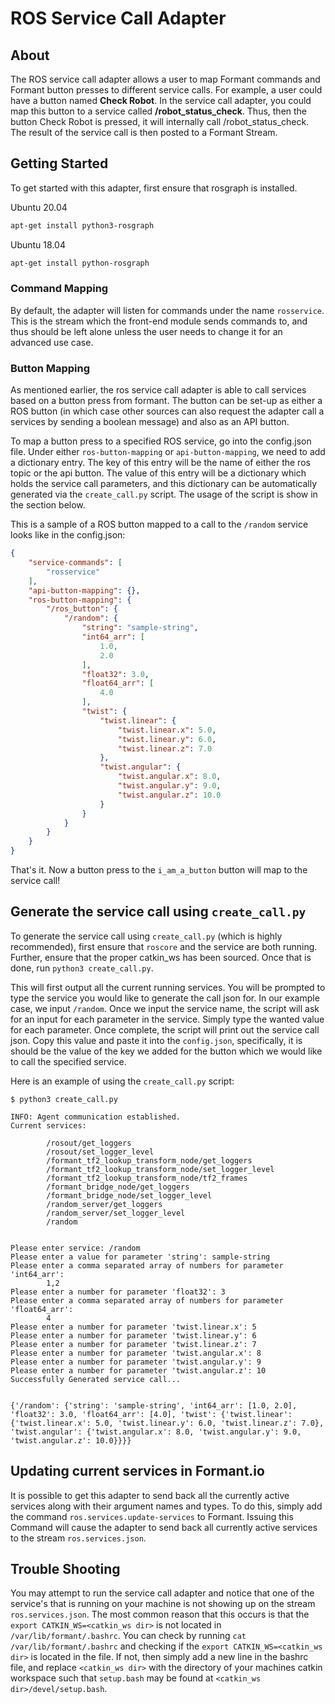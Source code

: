 
# ROS Service Call Adapter 

## About

The ROS service call adapter allows a user to map Formant commands and Formant button presses to different service calls. For example, a user could have a button named <b>Check Robot</b>. In the service call adapter, you could map this button to a service called <b>/robot_status_check</b>. Thus, then the button Check Robot is pressed, it will internally call /robot_status_check. The result of the service call is then posted to a Formant Stream. 

## Getting Started

To get started with this adapter, first ensure that rosgraph is installed.

Ubuntu 20.04
```bash
apt-get install python3-rosgraph
```

Ubuntu 18.04
```bash
apt-get install python-rosgraph
```

### Command Mapping

By default, the adapter will listen for commands under the name 
`rosservice`. This is the stream which the front-end module
sends commands to, and thus should be left alone unless the user
needs to change it for an advanced use case. 


### Button Mapping

As mentioned earlier, the ros service call adapter is able to call
services based on a button press from formant. The button can be 
set-up as either a ROS button (in which case other sources can also
request the adapter call a services by sending a boolean message) and 
also as an API button. 

To map a button press to a specified ROS service, go into the config.json file.
Under either `ros-button-mapping` or `api-button-mapping`, we need to add a dictionary 
entry. The key of this entry will be the name of either the ros topic or the api button. 
The value of this entry will be a dictionary which holds the service call parameters, and this
dictionary can be automatically generated via the `create_call.py` script. The usage of the 
script is show in the section below.  

This is a sample of a ROS button mapped to a call to the `/random` service looks like in
the config.json:


```json
{
    "service-commands": [
        "rosservice"
    ],
    "api-button-mapping": {},
    "ros-button-mapping": {
        "/ros_button": {
            "/random": {
                "string": "sample-string",
                "int64_arr": [
                    1.0,
                    2.0
                ],
                "float32": 3.0,
                "float64_arr": [
                    4.0
                ],
                "twist": {
                    "twist.linear": {
                        "twist.linear.x": 5.0,
                        "twist.linear.y": 6.0,
                        "twist.linear.z": 7.0
                    },
                    "twist.angular": {
                        "twist.angular.x": 8.0,
                        "twist.angular.y": 9.0,
                        "twist.angular.z": 10.0
                    }
                }
            }
        }
    }
}
```

That's it. Now a button press to the `i_am_a_button` button will 
map to the service call!

## Generate the service call using `create_call.py`

To generate the service call using `create_call.py` (which is highly recommended),
first ensure that `roscore` and the service are both running. Further, ensure that 
the proper catkin_ws has been sourced. Once that is done, run `python3 create_call.py`. 

This will first output all the current running services. You will be prompted to 
type the service you would like to generate the call json for. In our example case, 
we input `/random`. Once we input the service name, the script will ask for an 
input for each parameter in the service. Simply type the wanted value for each parameter. 
Once complete, the script will print out the service call json. Copy this value and paste 
it into the `config.json`, specifically, it is should be the value of the key we added 
for the button which we would like to call the specified service. 

Here is an example of using the `create_call.py` script:

```
$ python3 create_call.py

INFO: Agent communication established.
Current services: 

        /rosout/get_loggers
        /rosout/set_logger_level
        /formant_tf2_lookup_transform_node/get_loggers
        /formant_tf2_lookup_transform_node/set_logger_level
        /formant_tf2_lookup_transform_node/tf2_frames
        /formant_bridge_node/get_loggers
        /formant_bridge_node/set_logger_level
        /random_server/get_loggers
        /random_server/set_logger_level
        /random


Please enter service: /random
Please enter a value for parameter 'string': sample-string
Please enter a comma separated array of numbers for parameter 'int64_arr':
        1,2
Please enter a number for parameter 'float32': 3
Please enter a comma separated array of numbers for parameter 'float64_arr':
        4
Please enter a number for parameter 'twist.linear.x': 5
Please enter a number for parameter 'twist.linear.y': 6
Please enter a number for parameter 'twist.linear.z': 7
Please enter a number for parameter 'twist.angular.x': 8
Please enter a number for parameter 'twist.angular.y': 9
Please enter a number for parameter 'twist.angular.z': 10
Successfully Generated service call...


{'/random': {'string': 'sample-string', 'int64_arr': [1.0, 2.0], 'float32': 3.0, 'float64_arr': [4.0], 'twist': {'twist.linear': {'twist.linear.x': 5.0, 'twist.linear.y': 6.0, 'twist.linear.z': 7.0}, 'twist.angular': {'twist.angular.x': 8.0, 'twist.angular.y': 9.0, 'twist.angular.z': 10.0}}}}
```

## Updating current services in Formant.io

It is possible to get this adapter to send back all the currently
active services along with their argument names and types.
To do this, simply add the command `ros.services.update-services` to 
Formant. Issuing this Command will cause the adapter to send back all
 currently active services to the stream `ros.services.json`.

## Trouble Shooting

You may attempt to run the service call adapter and
notice that one of the service's that is running
on your machine is not showing up on the stream
`ros.services.json`. The most common reason that this
occurs is that the `export CATKIN_WS=<catkin_ws dir>` is not located in `/var/lib/formant/.bashrc`. You 
can check by running `cat /var/lib/formant/.bashrc` and
checking if the `export CATKIN_WS=<catkin_ws dir>` is 
located in the file. If not, then simply add a new line
in the bashrc file, and replace `<catkin_ws dir>` with
the directory of your machines catkin workspace such
that `setup.bash` may be found at 
`<catkin_ws dir>/devel/setup.bash`.